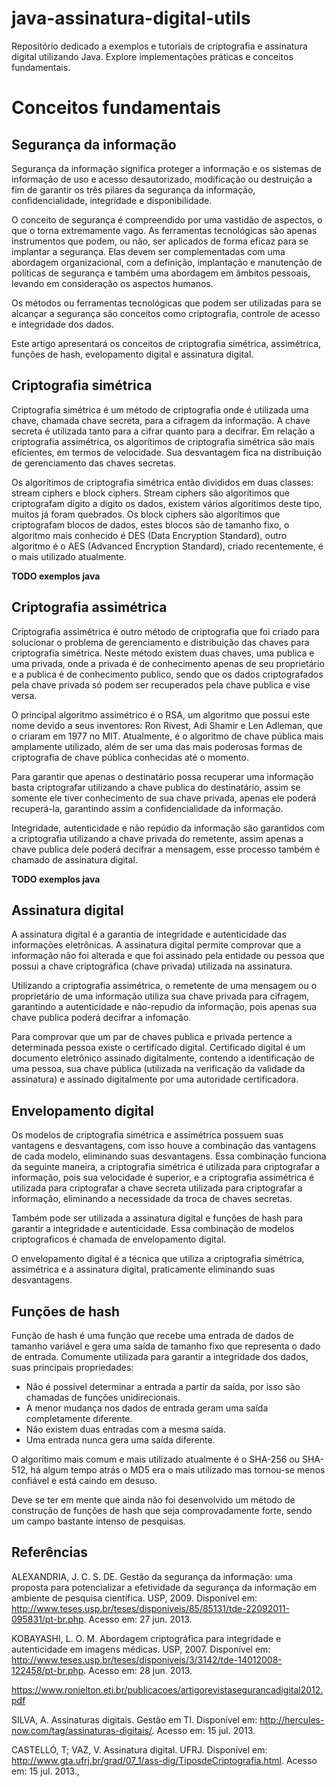 # java-assinatura-digital-utils
Repositório dedicado a exemplos e tutoriais de criptografia e assinatura digital utilizando Java. Explore implementações práticas e conceitos fundamentais.

# Conceitos fundamentais

## Segurança da informação

Segurança da informação significa proteger a informação e os sistemas de informação de uso e acesso desautorizado, modificação ou destruição a fim de garantir os três pilares da segurança da informação, confidencialidade, integridade e disponibilidade.

O conceito de segurança é compreendido por uma vastidão de aspectos, o que o torna extremamente vago. As ferramentas tecnológicas são apenas instrumentos que podem, ou não, ser aplicados de forma eficaz para se implantar a segurança. Elas devem ser complementadas com uma abordagem organizacional, com a definição, implantação e manutenção de políticas de segurança e também uma abordagem em âmbitos pessoais, levando em consideração os aspectos humanos.

Os métodos ou ferramentas tecnológicas que podem ser utilizadas para se alcançar a segurança são conceitos como criptografia, controle de acesso e integridade dos dados.

Este artigo apresentará os conceitos de criptografia simétrica, assimétrica, funções de hash, evelopamento digital e assinatura digital.

## Criptografia simétrica

Criptografia simétrica é um método de criptografia onde é utilizada uma chave, chamada chave secreta, para a cifragem da informação. A chave secreta é utilizada tanto para a cifrar quanto para a decifrar. Em relação a criptografia assimétrica, os algorítimos de criptografia simétrica são mais eficientes, em termos de velocidade. Sua desvantagem fica na distribuição de gerenciamento das chaves secretas.

Os algorítimos de criptografia simétrica então divididos em duas classes: stream ciphers e block ciphers. Stream ciphers são algorítimos que criptografam digito a digito os dados, existem vários algorítimos deste tipo, muitos já foram quebrados. Os block ciphers são algorítimos que criptografam blocos de dados, estes blocos são de tamanho fixo, o algoritmo mais conhecido é DES (Data Encryption Standard), outro algoritmo é o AES (Advanced Encryption Standard), criado recentemente, é o mais utilizado atualmente.

**TODO exemplos java**

## Criptografia assimétrica

Criptografia assimétrica é outro método de criptografia que foi criado para solucionar o problema de gerenciamento e distribuição das chaves para criptografia simétrica. Neste método existem duas chaves, uma publica e uma privada, onde a privada é de conhecimento apenas de seu proprietário e a publica é de conhecimento publico, sendo que os dados criptografados pela chave privada só podem ser recuperados pela chave publica e vise versa.

O principal algoritmo assimétrico é o RSA, um algoritmo que possui este nome devido a seus inventores: Ron Rivest, Adi Shamir e Len Adleman, que o criaram em 1977 no MIT. Atualmente, é o algoritmo de chave pública mais amplamente utilizado, além de ser uma das mais poderosas formas de criptografia de chave pública conhecidas até o momento.

Para garantir que apenas o destinatário possa recuperar uma informação basta criptografar utilizando a chave publica do destinatário, assim se somente ele tiver conhecimento de sua chave privada, apenas ele poderá recuperá-la, garantindo assim a confidencialidade da informação. 

Integridade, autenticidade e não repúdio da informação são garantidos com a criptografia utilizando a chave privada do remetente, assim apenas a chave publica dele poderá decifrar a mensagem, esse processo também é chamado de assinatura digital.

**TODO exemplos java**

## Assinatura digital 

A assinatura digital é a garantia de integridade e autenticidade das informações eletrônicas. A assinatura digital permite comprovar que a informação não foi alterada e que foi assinado pela entidade ou pessoa que possui a chave criptográfica (chave privada) utilizada na assinatura.

Utilizando a criptografia assimétrica, o remetente de uma mensagem ou o proprietário de uma informação utiliza sua chave privada para cifragem, garantindo a autenticidade e não-repudio da informação, pois apenas sua chave publica poderá decifrar a infomação.

Para comprovar que um par de chaves publica e privada pertence a determinada pessoa existe o certificado digital. Certificado digital é um documento eletrônico assinado digitalmente, contendo a identificação de uma pessoa, sua chave pública (utilizada na verificação da validade da assinatura) e assinado digitalmente por uma autoridade certificadora.

## Envelopamento digital

Os modelos de criptografia simétrica e assimétrica possuem suas vantagens e desvantagens, com isso houve a combinação das vantagens de cada modelo, eliminando suas desvantagens.  Essa combinação funciona da seguinte maneira, a criptografia simétrica é utilizada para criptografar a informação, pois sua velocidade é superior, e a criptografia assimétrica é utilizada para criptografar a chave secreta utilizada para criptografar a informação, eliminando a necessidade da troca de chaves secretas. 

Também pode ser utilizada a assinatura digital e funções de hash para garantir a integridade e autenticidade. Essa combinação de modelos criptograficos é chamada de envelopamento digital.

O envelopamento digital é a técnica que utiliza a criptografia simétrica, assimétrica e a assinatura digital, praticamente eliminando suas desvantagens.

## Funções de hash

Função de hash é uma função que recebe uma entrada de dados de tamanho variável e gera uma saída de tamanho fixo que representa o dado de entrada. Comumente utilizada para garantir a integridade dos dados, suas principais propriedades:
* Não é possível determinar a entrada a partir da saída, por isso são chamadas de funções unidirecionais.
* A menor mudança nos dados de entrada geram uma saída completamente diferente.
* Não existem duas entradas com a mesma saída.
* Uma entrada nunca gera uma saída diferente.
 

O algorítimo mais comum e mais utilizado atualmente é o SHA-256 ou SHA-512, há algum tempo atrás o MD5 era o mais utilizado mas tornou-se menos confiável e está caindo em desuso.
 
Deve se ter em mente que ainda não foi desenvolvido um método de construção de funções de hash que seja comprovadamente forte, sendo um campo bastante intenso de pesquisas.

## Referências

ALEXANDRIA, J. C. S. DE. Gestão da segurança da informação: uma proposta para potencializar a efetividade da segurança da informação em ambiente de pesquisa científica. USP, 2009. Disponível em: <http://www.teses.usp.br/teses/disponiveis/85/85131/tde-22092011-095831/pt-br.php>. Acesso em: 27 jun. 2013.

KOBAYASHI, L. O. M. Abordagem criptográfica para integridade e autenticidade em imagens médicas. USP, 2007. Disponível em: <http://www.teses.usp.br/teses/disponiveis/3/3142/tde-14012008-122458/pt-br.php>. Acesso em: 28 jun. 2013.

https://www.ronielton.eti.br/publicacoes/artigorevistasegurancadigital2012.pdf

SILVA, A. Assinaturas digitais. Gestão em TI. Disponível em: <http://hercules-now.com/tag/assinaturas-digitais/>. Acesso em: 15 jul. 2013.

CASTELLÓ, T; VAZ, V. Assinatura digital. UFRJ. Disponível em: <http://www.gta.ufrj.br/grad/07_1/ass-dig/TiposdeCriptografia.html>. Acesso em: 15 jul. 2013.,
